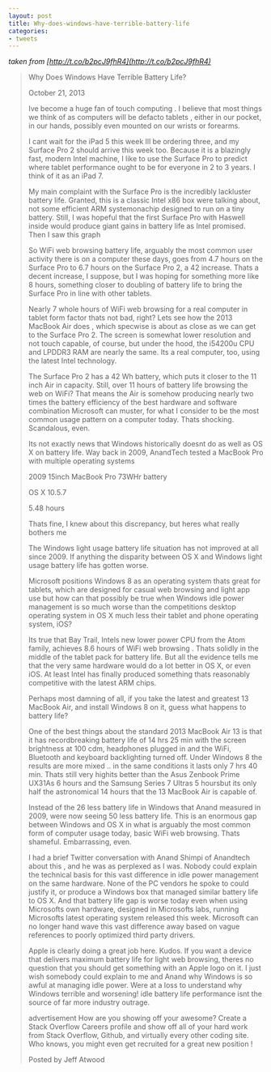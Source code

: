 ```yaml
---
layout: post
title: Why-does-windows-have-terrible-battery-life
categories:
- tweets
---
```

*taken from [http://t.co/b2pcJ9fhR4](http://t.co/b2pcJ9fhR4)*
>Why Does Windows Have Terrible Battery Life?
>
>October 21, 2013
>
>Ive become a huge fan of touch computing . I believe that most things we think of as computers will be defacto tablets , either in our pocket, in our hands, possibly even mounted on our wrists or forearms.
>
>I cant wait for the iPad 5 this week Ill be ordering three, and my Surface Pro 2 should arrive this week too. Because it is a blazingly fast, modern Intel machine, I like to use the Surface Pro to predict where tablet performance ought to be for everyone in 2 to 3 years. I think of it as an iPad 7.
>
>My main complaint with the Surface Pro is the incredibly lackluster battery life. Granted, this is a classic Intel x86 box were talking about, not some efficient ARM systemonachip designed to run on a tiny battery. Still, I was hopeful that the first Surface Pro with Haswell inside would produce giant gains in battery life as Intel promised. Then I saw this graph 
>
>So WiFi web browsing battery life, arguably the most common user activity there is on a computer these days, goes from 4.7 hours on the Surface Pro to 6.7 hours on the Surface Pro 2, a 42 increase. Thats a decent increase, I suppose, but I was hoping for something more like 8 hours, something closer to doubling of battery life  to bring the Surface Pro in line with other tablets.
>
>Nearly 7 whole hours of WiFi web browsing for a real computer in tablet form factor  thats not bad, right? Lets see how the 2013 MacBook Air does , which specwise is about as close as we can get to the Surface Pro 2. The screen is somewhat lower resolution and not touch capable, of course, but under the hood, the i54200u CPU and LPDDR3 RAM are nearly the same. Its a real computer, too, using the latest Intel technology.
>
>The Surface Pro 2 has a 42 Wh battery, which puts it closer to the 11 inch Air in capacity. Still, over 11 hours of battery life browsing the web on WiFi? That means the Air is somehow producing nearly two times the battery efficiency of the best hardware and software combination Microsoft can muster, for what I consider to be the most common usage pattern on a computer today. Thats shocking. Scandalous, even.
>
>Its not exactly news that Windows historically doesnt do as well as OS X on battery life. Way back in 2009, AnandTech tested a MacBook Pro with multiple operating systems 
>
>2009 15inch MacBook Pro 73WHr battery
>
>OS X 10.5.7
>
>5.48 hours
>
>Thats fine, I knew about this discrepancy, but heres what really bothers me
>
>The Windows light usage battery life situation has not improved at all since 2009. If anything the disparity between OS X and Windows light usage battery life has gotten worse.
>
>Microsoft positions Windows 8 as an operating system thats great for tablets, which are designed for casual web browsing and light app use  but how can that possibly be true when Windows idle power management is so much worse than the competitions desktop operating system in OS X  much less their tablet and phone operating system, iOS?
>
>Its true that Bay Trail, Intels new lower power CPU from the Atom family, achieves 8.6 hours of WiFi web browsing . Thats solidly in the middle of the tablet pack for battery life. But all the evidence tells me that the very same hardware would do a lot better in OS X, or even iOS. At least Intel has finally produced something thats reasonably competitive with the latest ARM chips.
>
>Perhaps most damning of all, if you take the latest and greatest 13 MacBook Air, and install Windows 8 on it, guess what happens to battery life?
>
>One of the best things about the standard 2013 MacBook Air 13 is that it has recordbreaking battery life of 14 hrs 25 min with the screen brightness at 100 cdm, headphones plugged in and the WiFi, Bluetooth and keyboard backlighting turned off. Under Windows 8 the results are more mixed .. in the same conditions it lasts only 7 hrs 40 min. Thats still very highits better than the Asus Zenbook Prime UX31As 6 hours and the Samsung Series 7 Ultras 5 hoursbut its only half the astronomical 14 hours  that the 13 MacBook Air is capable of.
>
>Instead of the 26 less battery life in Windows that Anand measured in 2009, were now seeing 50 less battery life. This is an enormous gap between Windows and OS X in what is arguably the most common form of computer usage today, basic WiFi web browsing. Thats shameful. Embarrassing, even.
>
>I had a brief Twitter conversation with Anand Shimpi of Anandtech about this , and he was as perplexed as I was. Nobody could explain the technical basis for this vast difference in idle power management on the same hardware. None of the PC vendors he spoke to could justify it, or produce a Windows box that managed similar battery life to OS X. And that battery life gap is worse today  even when using Microsofts own hardware, designed in Microsofts labs, running Microsofts latest operating system released this week. Microsoft can no longer hand wave this vast difference away based on vague references to poorly optimized third party drivers.
>
>Apple is clearly doing a great job here. Kudos. If you want a device that delivers maximum battery life for light web browsing, theres no question that you should get something with an Apple logo on it. I just wish somebody could explain to me and Anand why Windows is so awful at managing idle power. Were at a loss to understand why Windows terrible  and worsening!  idle battery life performance isnt the source of far more industry outrage.
>
>advertisement How are you showing off your awesome? Create a Stack Overflow Careers profile and show off all of your hard work from Stack Overflow, Github, and virtually every other coding site. Who knows, you might even get recruited for a great new position !
>
>Posted by Jeff Atwood
>
>